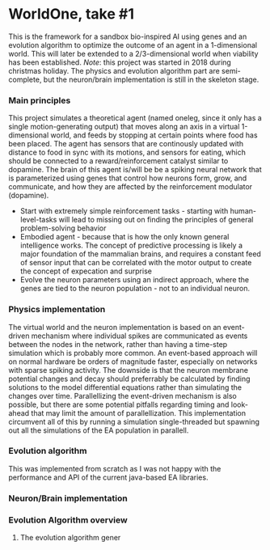 # WorldOne, take #1      

This is the framework for a sandbox bio-inspired AI using genes and an evolution algorithm to optimize the outcome of an agent in a 1-dimensional world. This will later be extended to a 2/3-dimensional world when viability has been established. 
*Note*: this project was started in 2018 during christmas holiday. The physics and evolution algorithm part are semi-complete, but the neuron/brain implementation is still in the skeleton stage.

### Main principles
This project simulates a theoretical agent (named oneleg, since it only has a single motion-generating output) that moves along an axis in a virtual 1-dimensional world, and feeds by stopping at certain points where food has been placed. The agent has sensors that are continously updated with distance to food in sync with its motions, and sensors for eating, which should be connected to a reward/reinforcement catalyst similar to dopamine. The brain of this agent is/will be be a spiking neural network that is parameterized using genes that control how neurons form, grow, and communicate, and how they are affected by the reinforcement modulator (dopamine).

* Start with extremely simple reinforcement tasks - starting with human-level-tasks will lead to missing out on finding the principles of general problem-solving behavior  
* Embodied agent - because that is how the only known general intelligence works. The concept of predictive processing is likely a major foundation of the mammalian brains, and requires a constant feed of sensor input that can be correlated with the motor output to create the concept of expecation and surprise
* Evolve the neuron parameters using an indirect approach, where the genes are tied to the neuron population - not to an individual neuron.


### Physics implementation
The virtual world and the neuron implementation is based on an event-driven mechanism where individual spikes are communicated as events between the nodes in the network, rather than having a time-step simulation which is probably more common. An event-based approach will on normal hardware be orders of magnitude faster, especially on networks with sparse spiking activity. The downside is that the neuron membrane potential changes and decay should preferrably be calculated by finding  solutions to the model differential equations rather than simulating the changes over time. 
Parallellizing the event-driven mechanism is also possible, but there are some potential pitfalls regarding timing and look-ahead that may limit the amount of parallellization. This implementation circumvent all of this by running a simulation single-threaded but spawning out all the simulations of the EA population in parallell.

### Evolution algorithm
This was implemented from scratch as I was not happy with the performance and API of the current java-based EA libraries. 


### Neuron/Brain implementation



### Evolution Algorithm overview
1. The evolution algorithm gener
